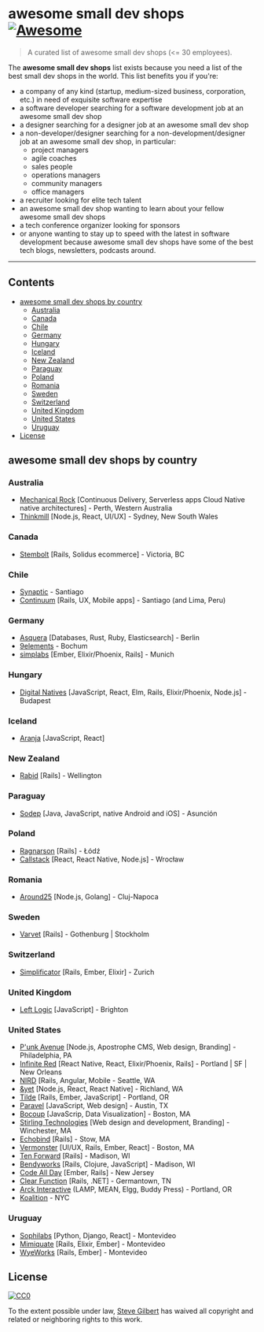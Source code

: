 # awesome small dev shops [![Awesome](https://cdn.rawgit.com/sindresorhus/awesome/d7305f38d29fed78fa85652e3a63e154dd8e8829/media/badge.svg)](https://github.com/sindresorhus/awesome)

> A curated list of awesome small dev shops (<= 30 employees). 

The **awesome small dev shops** list exists because you need a list of the best small dev shops in the world. This list benefits you if you're:

* a company of any kind (startup, medium-sized business, corporation, etc.) in need of exquisite software expertise
* a software developer searching for a software development job at an awesome small dev shop
* a designer searching for a designer job at an awesome small dev shop
* a non-developer/designer searching for a non-development/designer job at an awesome small dev shop, in particular:
    * project managers
    * agile coaches
    * sales people
    * operations managers
    * community managers
    * office managers
* a recruiter looking for elite tech talent 
* an awesome small dev shop wanting to learn about your fellow awesome small dev shops
* a tech conference organizer looking for sponsors
* or anyone wanting to stay up to speed with the latest in software development because awesome small dev shops have some of the best tech blogs, newsletters, podcasts around. 

---
## Contents
<!-- START doctoc generated TOC please keep comment here to allow auto update -->
<!-- DON'T EDIT THIS SECTION, INSTEAD RE-RUN doctoc TO UPDATE -->


- [awesome small dev shops by country](#awesome-small-dev-shops-by-country)
  - [Australia](#australia)
  - [Canada](#canada)
  - [Chile](#chile)
  - [Germany](#germany)
  - [Hungary](#hungary)
  - [Iceland](#iceland)
  - [New Zealand](#new-zealand)
  - [Paraguay](#paraguay)
  - [Poland](#poland)
  - [Romania](#romania)
  - [Sweden](#sweden)
  - [Switzerland](#switzerland)
  - [United Kingdom](#united-kingdom)
  - [United States](#united-states)
  - [Uruguay](#uruguay)
- [License](#license)

<!-- END doctoc generated TOC please keep comment here to allow auto update -->

## awesome small dev shops by country
### Australia
* [Mechanical Rock](https://www.mechanicalrock.io/) [Continuous Delivery, Serverless apps Cloud Native native architectures] - Perth, Western Australia
* [Thinkmill](https://www.thinkmill.com.au/) [Node.js, React, UI/UX] - Sydney, New South Wales

### Canada
* [Stembolt](https://stembolt.com/) [Rails, Solidus ecommerce] - Victoria, BC

### Chile
* [Synaptic](https://synaptic.cl/) - Santiago
* [Continuum](http://www.continuumhq.co/) [Rails, UX, Mobile apps] - Santiago (and Lima, Peru)

### Germany
* [Asquera](http://asquera.de/) [Databases, Rust, Ruby, Elasticsearch] - Berlin
* [9elements](http://9elements.com/) - Bochum
* [simplabs](https://simplabs.com/) [Ember, Elixir/Phoenix, Rails] - Munich

### Hungary
* [Digital Natives](https://www.digitalnatives.hu/) [JavaScript, React, Elm, Rails, Elixir/Phoenix, Node.js] - Budapest

### Iceland
* [Aranja](https://aranja.com/) [JavaScript, React]

### New Zealand
* [Rabid](https://www.rabid.co.nz/) [Rails] - Wellington

### Paraguay
* [Sodep](http://www.sodep.com.py/en/index.html) [Java, JavaScript, native Android and iOS] - Asunción

### Poland
* [Ragnarson](https://ragnarson.com/) [Rails] - Łódź 
* [Callstack](https://callstack.io/) [React, React Native, Node.js] - Wrocław

### Romania
* [Around25](https://around25.com/) [Node.js, Golang] - Cluj-Napoca

### Sweden
* [Varvet](https://www.varvet.com) [Rails] - Gothenburg | Stockholm

### Switzerland
* [Simplificator](http://www.simplificator.com/en) [Rails, Ember, Elixir] - Zurich

### United Kingdom 
* [Left Logic](http://leftlogic.com/) [JavaScript] - Brighton

### United States
* [P'unk Avenue](https://punkave.com/) [Node.js, Apostrophe CMS, Web design, Branding] - Philadelphia, PA
* [Infinite Red](https://infinite.red/) [React Native, React, Elixir/Phoenix, Rails] - Portland | SF | New Orleans
* [NIRD](https://nird.us/) [Rails, Angular, Mobile - Seattle, WA
* [&yet](https://andyet.com/) [Node.js, React, React Native] - Richland, WA
* [Tilde](http://www.tilde.io/) [Rails, Ember, JavaScript] - Portland, OR
* [Paravel](http://paravelinc.com/) [JavaScript, Web design] - Austin, TX
* [Bocoup](bocoup.com) [JavaScrip, Data Visualization] - Boston, MA
* [Stirling Technologies](https://stboston.com/) [Web design and development, Branding] - Winchester, MA
* [Echobind](https://echobind.com/) [Rails] - Stow, MA
* [Vermonster](http://www.vermonster.com/) [UI/UX, Rails, Ember, React] - Boston, MA
* [Ten Forward](https://tenforward.consulting/) [Rails] - Madison, WI
* [Bendyworks](http://bendyworks.com/) [Rails, Clojure, JavaScript] - Madison, WI 
* [Code All Day](http://codeallday.com/) [Ember, Rails] - New Jersey
* [Clear Function](http://clearfunction.com/) [Rails, .NET] - Germantown, TN
* [Arck Interactive](https://www.arckinteractive.com/) (LAMP, MEAN, Elgg, Buddy Press) - Portland, OR 
* [Koalition](http://www.koalition.com/) - NYC

### Uruguay
* [Sophilabs](https://sophilabs.co/) [Python, Django, React] - Montevideo
* [Mimiquate](http://www.mimiquate.com/) [Rails, Elixir, Ember] - Montevideo
* [WyeWorks](https://wyeworks.com/) [Rails, Ember] - Montevideo

## License

[![CC0](http://mirrors.creativecommons.org/presskit/buttons/88x31/svg/cc-zero.svg)](https://creativecommons.org/publicdomain/zero/1.0/)

To the extent possible under law, [Steve Gilbert](https://gilbertindex.com/) has waived all copyright and related or neighboring rights to this work.